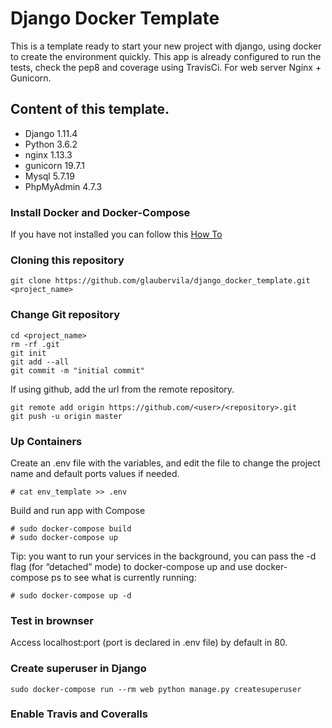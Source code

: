 # Django Docker Template
This is a template ready to start your new project with django, using docker to create the environment quickly. This app is already configured to run the tests, check the pep8 and coverage using TravisCi. For web server Nginx + Gunicorn.

## Content of this template.
- Django 1.11.4
- Python 3.6.2
- nginx 1.13.3
- gunicorn 19.7.1
- Mysql 5.7.19
- PhpMyAdmin 4.7.3


### Install Docker and Docker-Compose
If you have not installed you can follow this [How To](etc/install_docker_docker-compose.md)

### Cloning this repository
```
git clone https://github.com/glaubervila/django_docker_template.git <project_name>
```
### Change Git repository
```
cd <project_name>
rm -rf .git
git init
git add --all
git commit -m "initial commit"
```
If using github, add the url from the remote repository.
```
git remote add origin https://github.com/<user>/<repository>.git
git push -u origin master
```

### Up Containers

Create an .env file with the variables, and edit the file to change the project name and default ports values if needed.
```
# cat env_template >> .env
```

Build and run app with Compose
```
# sudo docker-compose build
# sudo docker-compose up
```

Tip:
you want to run your services in the background, you can pass the -d flag (for “detached” mode) to docker-compose up and use docker-compose ps to see what is currently running:
```
# sudo docker-compose up -d
```

### Test in brownser
Access localhost:port (port is declared in .env file) by default in 80. 


### Create superuser in Django
```
sudo docker-compose run --rm web python manage.py createsuperuser
```

### Enable Travis and Coveralls
